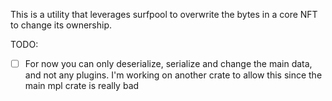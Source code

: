 This is a utility that leverages surfpool to overwrite the bytes in a core NFT to change its ownership.

TODO:

- [ ] For now you can only deserialize, serialize and change the main data, and not any plugins. I'm working on another crate to allow this since the main mpl crate is really bad

